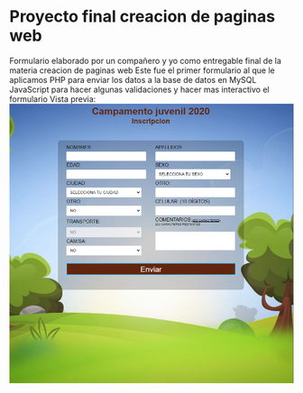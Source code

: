 # Proyecto final creacion de paginas web

Formulario elaborado por un compañero y yo como entregable final de la materia creacion de paginas web
Este fue el primer formulario al que le aplicamos PHP para enviar los datos a la base de datos en MySQL
JavaScript para hacer algunas validaciones y hacer mas interactivo el formulario
Vista previa:
![preview](./preview.png)
